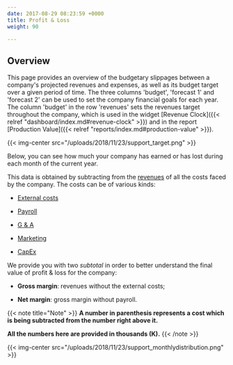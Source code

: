 ```yaml
---
date: 2017-08-29 08:23:59 +0000
title: Profit & Loss
weight: 90

---
```

## Overview

This page provides an overview of the budgetary slippages between a company's projected revenues and expenses, as well as its budget target over a given period of time. The three columns 'budget', 'forecast 1' and 'forecast 2' can be used to set the company financial goals for each year. The column 'budget' in the row 'revenues' sets the revenues target throughout the company, which is used in the widget [Revenue Clock]({{< relref "dashboard/index.md#revenue-clock" >}}) and in the report [Production Value]({{< relref "reports/index.md#production-value" >}}).

{{< img-center src="/uploads/2018/11/23/support_target.png" >}}


Below, you can see how much your company has earned or has lost during each month of the current year.

This data is obtained by subtracting from the [revenues](http://support.wethod.com/revenues/index/#) of all the costs faced by the company. The costs can be of various kinds:

* [External costs](http://support.wethod.com/external-costs/index/#)

* [Payroll](http://support.wethod.com/payroll/index/#)

* [G & A](http://support.wethod.com/general-admin/index/#)

* [Marketing](http://support.wethod.com/marketing/index/#)

* [CapEx](http://support.wethod.com/capex/index/)

We provide you with two *subtotal* in order to better understand the final value of profit & loss for the company:

* **Gross margin**: revenues without the external costs;

* **Net margin**: gross margin without payroll.

{{< note title="Note" >}}
**A number in parenthesis represents a cost which is being subtracted from the number right above it.**

**All the numbers here are provided in thousands (K).**
{{< /note >}}

{{< img-center src="/uploads/2018/11/23/support_monthlydistribution.png" >}}